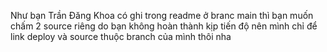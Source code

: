 Như bạn Trần Đăng Khoa có ghi trong readme ở branc main thì bạn muốn chấm 2 source riêng do bạn không hoàn thành kịp tiến độ nên mình chỉ để link deploy và source thuộc branch của mình thôi nha
